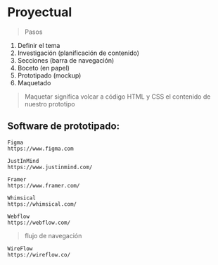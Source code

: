 # Proyectual

> Pasos

1. Definir el tema
2. Investigación
(planificación de contenido)
3. Secciones (barra de navegación)
4. Boceto (en papel)
5. Prototipado (mockup)
6. Maquetado

> Maquetar significa volcar a código HTML y CSS el contenido de nuestro prototipo

## Software de prototipado: 

    Figma   
    https://www.figma.com
    
    JustInMind 
    https://www.justinmind.com/

    Framer  
    https://www.framer.com/

    Whimsical
    https://whimsical.com/

    Webflow
    https://webflow.com/

> flujo de navegación

    WireFlow
    https://wireflow.co/
